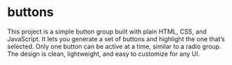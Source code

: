 # buttons
This project is a simple button group built with plain HTML, CSS, and JavaScript. It lets you generate a set of buttons and highlight the one that’s selected. Only one button can be active at a time, similar to a radio group. The design is clean, lightweight, and easy to customize for any UI.
